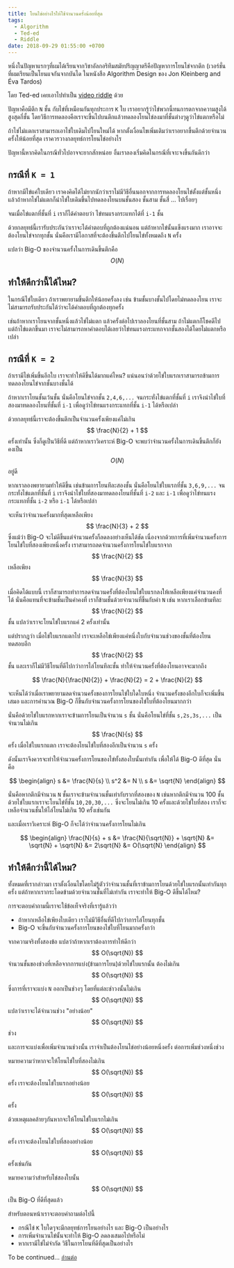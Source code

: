 ```yaml
---
title: โยนไข่อย่างไรให้ใช้จำนวนครั้งน้อยที่สุด
tags:
  - Algorithm
  - Ted-ed
  - Riddle
date: 2018-09-29 01:55:00 +0700
---
```


หนึ่งในปัญหาแรกๆที่ผมได้เรียนจากวิชาอัลกอริทึมสมัยปริญญาตรีคือปัญหาการโยนไข่จากตึก
(เวอร์ชั่นที่ผมเรียนเป็นโยนแจกันจากบันได ในหนังสือ Algorithm Design ของ Jon Kleinberg and Éva Tardos)

โดย Ted-ed เคยเอาไปทำเป็น [video riddle][vdo] ด้วย

ปัญหาคือมีตึก `N` ชั้น กับไข่ที่เหมือนกันทุกประการ `K` ใบ เราอยากรู้ว่าไข่พวกนี้ทนการตกจากความสูงได้สูงสุดกี่ชั้น
โดยวิธีการทดลองคือเราจะขึ้นไปบนตึกแล้วทดลองโยนไข่ลงมาที่ชั้นต่างๆดูว่าไข่แตกหรือไม่

ถ้าไข่ไม่แตกเราสามารถเอาไข่ใบเดิมไปโยนใหม่ได้ หากตั้งเงื่อนไขเพิ่มเติมว่าเราอยากขึ้นตึกด้วยจำนวนครั้งให้น้อยที่สุด
เราควรวางกลยุทธ์การโยนไข่อย่างไร

ปัญหานี้หากคิดในกรณีทั่วไปอาจจะยากสักหน่อย งั้นเราลองเริ่มคิดในกรณีที่เจาะจงขึ้นกันดีกว่า

กรณีที่ `K = 1`
----

ถ้าหากมีไข่แค่ใบเดียว เราคงคิดได้ไม่ยากนักว่าเราไม่มีวิธีอื่นนอกจากการทดลองโยนไข่ตั้งแต่ชั้นหนึ่ง แล้วถ้าหากไข่ไม่แตกก็นำไข่ใบเดิมขึ้นไปทดลองโยนบนชั้นสอง ชั้นสาม ชั้นสี่ ... ไปเรื่อยๆ

จนเมื่อไข่แตกที่ชั้นที่ `i` เราก็ได้คำตอบว่า ไข่ทนแรงกระแทกได้ที่ `i-1` ชั้น

ด้วยกลยุทธ์นี้เรารับประกันว่าเราจะได้คำตอบที่ถูกต้องแน่นอน แต่ถ้าหากไข่นั้นแข็งแรงมาก เราอาจจะต้องโยนไข่จากทุกชั้น นั่นคือเรามีโอกาสที่จะต้องขึ้นตึกไปโยนไข่ทั้งหมดถึง `N` ครั้ง

แปลว่า Big-O ของจำนวนครั้งในการเดินขึ้นตึกคือ $$ O(N) $$

ทำให้ดีกว่านี้ได้ไหม?
----

ในกรณีไข่ใบเดียว ถ้าเราพยายามขึ้นตึกให้น้อยครั้งลง เช่น ข้ามชั้นบางชั้นไปโดยไม่ทดลองโยน เราจะไม่สามารถรับประกันได้ว่าจะได้คำตอบที่ถูกต้องทุกครั้ง 

เช่นถ้าหากเราโยนจากชั้นหนึ่งแล้วไข่ไม่แตก แล้วครั้งต่อไปเราลองโยนที่ชั้นสาม ถ้าไม่แตกก็โชคดีไป แต่ถ้าไข่แตกขึ้นมา เราจะไม่สามารถหาคำตอบได้เลยว่าไข่ทนแรงกระแทกจากชั้นสองได้โดยไม่แตกหรือเปล่า

กรณีที่ `K = 2`
----

ถ้าเรามีไข่เพิ่มขึ้นอีกใบ เราจะทำให้ดีขึ้นได้มากแค่ไหน? แน่นอนว่าด้วยไข่ใบแรกเราสามารถข้ามการทดลองโยนไข่จากชั้นบางชั้นได้

ถ้าหากเราโยนชั้นเว้นชั้น นั่นคือโยนไข่จากชั้น `2,4,6,...` จนกระทั่งไข่แตกที่ชั้นที่ `i` เราจึงนำไข่ใบที่สองมาทดลองโยนที่ชั้นที่ `i-1` เพื่อดูว่าไข่ทนแรงกระแทกที่ชั้น `i-1` ได้หรือเปล่า

ด้วยกลยุทธ์นี้เราจะต้องขึ้นตึกเป็นจำนวนครั้งเพียงแค่ไม่เกิน $$ \frac{N}{2} + 1 $$ ครั้งเท่านั้น
ซึ่งก็ดูเป็นวิธีที่ดี แต่ถ้าหากเราวิเคราะห์ Big-O จะพบว่าจำนวนครั้งในการเดินขึ้นตึกก็ยังคงเป็น $$ O(N) $$ อยู่ดี

หากเราลองพยายามทำให้ดีขึ้น เช่นข้ามการโยนทีละสองชั้น นั่นคือโยนไข่ใบแรกที่ชั้น `3,6,9,...` 
จนกระทั่งไข่แตกที่ชั้นที่ `i` เราจึงนำไข่ใบที่สองมาทดลองโยนที่ชั้นที่ `i-2` และ `i-1` เพื่อดูว่าไข่ทนแรงกระแทกที่ชั้น `i-2` หรือ `i-1` ได้หรือเปล่า

จะเห็นว่าจำนวนครั้งมากที่สุดเหลือเพียง $$ \frac{N}{3} + 2 $$ ซึ่งแม้ว่า Big-O จะไม่ดีขึ้นแต่จำนวนครั้งก็ลดลงอย่างเห็นได้ชัด เนื่องจากด้วยการที่เพิ่มจำนวนครั้งการโยนไข่ใบที่สองเพียงหนึ่งครั้ง เราสามารถลดจำนวนครั้งการโยนไข่ใบแรกจาก $$ \frac{N}{2} $$ เหลือเพียง $$ \frac{N}{3} $$

เมื่อคิดได้แบบนี้ เราก็สามารถทำการลดจำนวนครั้งที่ต้องโยนไข่ใบแรกลงให้เหลือเพียงแค่จำนวนคงที่ได้
นั่นคือแทนที่จะข้ามชั้นเป็นค่าคงที่ เราก็ข้ามชั้นด้วยจำนวนที่ขึ้นกับค่า `N` เช่น หากเราเลือกข้ามทีละ $$ \frac{N}{2} $$ ชั้น แปลว่าเราจะโยนไข่ใบแรกแค่ 2 ครั้งเท่านั้น

แต่ปรากฎว่า เมื่อไข่ใบแรกแตกไป เราจะเหลือไข่เพียงแค่หนึ่งใบกับจำนวนช่วงของชั้นที่ต้องโยนทดสอบอีก $$ \frac{N}{2} $$ ชั้น 
และเราก็ไม่มีวิธีโยนที่ดีไปกว่าการไล่โยนทีละชั้น ทำให้จำนวนครั้งที่ต้องโยนอาจจะมากถึง

$$ \frac{N}{\frac{N}{2}} + \frac{N}{2} = 2 + \frac{N}{2} $$

จะเห็นได้ว่าเมื่อเราพยายามลดจำนวนครั้งของการโยนไข่ใบใดใบหนึ่ง จำนวนครั้งของอีกใบก็จะเพิ่มขึ้นเสมอ และการคำนวณ Big-O ก็ขึ้นกับจำนวนครั้งการโยนของไข่ใบที่ต้องโยนมากกว่า

นั่นคือด้วยไข่ใบแรกหากเราจะข้ามการโยนเป็นจำนวน `s` ชั้น นั่นคือโยนไข่ที่ชั้น `s,2s,3s,...` เป็นจำนวนไม่เกิน $$ \frac{N}{s} $$ ครั้ง เมื่อไข่ใบแรกแตก เราจะต้องโยนไข่ใบที่สองอีกเป็นจำนวน `s` ครั้ง

ดังนั้นเราจึงควรจะทำให้จำนวนครั้งการโยนของไข่ทั้งสองใบนั้นเท่ากัน เพื่อให้ได้ Big-O ดีที่สุด นั่นคือ

$$ \begin{align}
    s   &= \frac{N}{s} \\
    s^2 &= N \\
    s   &= \sqrt{N}
\end{align} $$

นั่นคือหากตึกมีจำนวน `N` ชั้นเราจะข้ามจำนวนชั้นเท่ากับรากที่สองของ `N` เช่นหากตึกมีจำนวน 100 ชั้น ด้วยไข่ใบแรกเราจะโยนไข่ที่ชั้น
`10,20,30,...` ซึ่งจะโยนไม่เกิน 10 ครั้งและด้วยไข่ใบที่สอง เราก็จะเหลือจำนวนชั้นให้ไล่โยนไม่เกิน 10 ครั้งเช่นกัน

และเมื่อเราวิเคราะห์ Big-O ก็จะได้ว่าจำนวนครั้งการโยนไม่เกิน 

$$ \begin{align}
    \frac{N}{s} + s     &=  \frac{N}{\sqrt{N}} + \sqrt{N}
                        &=  \sqrt{N} + \sqrt{N}
                        &=  2\sqrt{N}
                        &=  O(\sqrt{N}
\end{align} $$

ทำให้ดีกว่านี้ได้ไหม?
----

ทั้งหมดที่เรากล่าวมา เราตั้งเงื่อนไขโดยไม่รู้ตัวว่าจำนวนชั้นที่เราข้ามการโยนด้วยไข่ใบแรกนั้นเท่ากันทุกครั้ง
แต่ถ้าหากเรากระโดดข้ามด้วยจำนวนชั้นที่ไม่เท่ากัน เราจะทำให้  Big-O ดีขึ้นได้ไหม?

การจะตอบคำถามนี้เราจะใช้ข้อเท็จจริงที่เรารู้แล้วว่า
- ถ้าหากเหลือไข่เพียงใบเดียว เราไม่มีวิธีอื่นที่ดีไปกว่าการไล่โยนทุกชั้น
- Big-O จะขึ้นกับจำนวนครั้งการโยนของไข่ใบที่โยนมากครั้งกว่า

จากความจริงทั้งสองข้อ แปลว่าถ้าหากเราต้องการทำให้ดีกว่า $$ O(\sqrt{N}) $$ จำนวนชั้นของช่วงที่เหลือจากการแบ่ง(ข้ามการโยน)ด้วยไข่ใบแรกนั้น ต้องไม่เกิน $$ O(\sqrt{N}) $$

ซึ่งการที่เราจะแบ่ง `N` ออกเป็นช่วงๆ โดยที่แต่ละช่าวงนั้นไม่เกิน $$ O(\sqrt{N}) $$ แปลว่าเราจะได้จำนวนช่วง "อย่างน้อย" $$ O(\sqrt{N}) $$ ช่วง

และการจะแบ่งเพื่อเพิ่มจำนวนช่วงนั้น เราจำเป็นต้องโยนไข่อย่างน้อยหนึ่งครั้ง ต่อการเพิ่มช่วงหนึ่งช่วง

หมายความว่าหากจะให้โยนไข่ใบที่สองไม่เกิน $$ O(\sqrt{N}) $$ ครั้ง เราจะต้องโยนไข่ใบแรกอย่างน้อย $$ O(\sqrt{N}) $$ ครั้ง

ด้วยเหตุผลคล้ายๆกันหากจะให้โยนไข่ใบแรกไม่เกิน $$ O(\sqrt{N}) $$ ครั้ง เราจะต้องโยนไข่ใบที่สองอย่างน้อย $$ O(\sqrt{N}) $$ ครั้งเช่นกัน

หมายความว่าสำหรับไข่สองใบนั้น $$ O(\sqrt{N}) $$ เป็น Big-O ที่ดีที่สุดแล้ว

สำหรับตอนหน้าเราจะตอบคำถามต่อไปนี้
- กรณีไข่ `K` ใบใดๆจะมีกลยุทธ์การโยนอย่างไร และ Big-O เป็นอย่างไร
- การเพิ่มจำนวนไข่นั้นจะทำให้ Big-O ลดลงเสมอไปหรือไม่
- หากเรามีไข่ไม่จำกัด วิธีในการโยนที่ดีที่สุดเป็นอย่างไร

To be continued... [อ่านต่อ][next]


[vdo]: //www.youtube.com/watch?v=NGtt7GJ1uiM
[next]: /throw-more-eggs.html